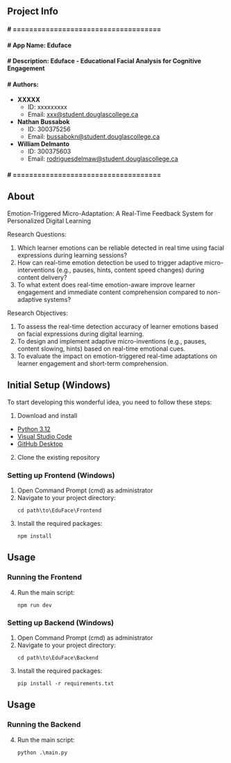 ## Project Info
#### # ====================================
#### # App Name: Eduface
#### # Description: Eduface - Educational Facial Analysis for Cognitive Engagement
#### # Authors:
- **XXXXX**
  - ID: xxxxxxxxx
  - Email: xxx@student.douglascollege.ca
- **Nathan Bussabok**
  - ID: 300375256
  - Email: bussabokn@student.douglascollege.ca
- **William Delmanto**
  - ID: 300375603  
  - Email: rodriguesdelmaw@student.douglascollege.ca
#### # ====================================

## About
Emotion-Triggered Micro-Adaptation: A Real-Time Feedback System for Personalized Digital Learning

Research Questions:
1. Which learner emotions can be reliable detected in real time using facial expressions during learning sessions?
2. How can real-time emotion detection be used to trigger adaptive micro-interventions (e.g., pauses, hints, content speed changes) during content delivery?
3. To what extent does real-time emotion-aware improve learner engagement and immediate content comprehension compared to non-adaptive systems?

Research Objectives:
1. To assess the real-time detection accuracy of learner emotions based on facial expressions during digital learning.
2. To design and implement adaptive micro-inventions (e.g., pauses, content slowing, hints) based on real-time emotional cues.
3. To evaluate the impact on emotion-triggered real-time adaptations on learner engagement and short-term comprehension.

## Initial Setup (Windows)
To start developing this wonderful idea, you need to follow these steps:

1. Download and install
- [Python 3.12](https://www.python.org/downloads/)
- [Visual Studio Code](https://code.visualstudio.com/download)
- [GitHub Desktop](https://desktop.github.com/)
2. Clone the existing repository

### Setting up Frontend (Windows)
1. Open Command Prompt (cmd) as administrator
2. Navigate to your project directory:
   ```
   cd path\to\EduFace\Frontend
   ```
3. Install the required packages:
   ```
   npm install
   ```

## Usage
### Running the Frontend
4. Run the main script:
   ```
   npm run dev
   ```

### Setting up Backend (Windows)
1. Open Command Prompt (cmd) as administrator
2. Navigate to your project directory:
   ```
   cd path\to\EduFace\Backend
   ```
3. Install the required packages:
   ```
   pip install -r requirements.txt
   ```

## Usage
### Running the Backend
4. Run the main script:
   ```
   python .\main.py
   ```
